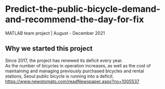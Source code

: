 # Predict-the-public-bicycle-demand-and-recommend-the-day-for-fix
MATLAB team project | August - December 2021<br/>

## Why we started this project
Since 2017, the project has renewed its deficit every year.<br/>
As the number of bicycles in operation increases, as well as the cost of maintaining and managing previously purchased bicycles and rental stations, Seoul public bicycle is running into a deficit.<br/>
https://www.newstomato.com/readNewspaper.aspx?no=1005537<br/>

